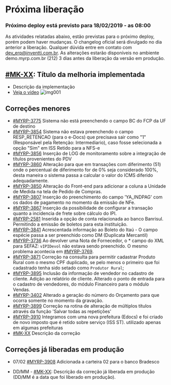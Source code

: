 # Próxima liberação

### Próximo deploy está previsto para 18/02/2019 - as 08:00
As atividades relatadas abaixo, estão previstas para o próximo deploy, porém podem haver mudanças. O changelog oficial será divulgado no dia anterior a liberação. Qualquer dúvida entre em contato com dev_erp@inventti.com.br.
As alterações estarão disponíveis no ambiente demo.myrp.com.br (212) 3 dias antes da liberação da versão em produção.

## [#MK-XX](https://devmyrp.atlassian.net/browse/MK-XX): Título da melhoria implementada
* Descrição da implementação
* [Veja o vídeo](http://recordit.co/2MyFCjFpdq)
![img001](https://i.imgur.com/XXXX.png)

## Correções menores
* [#MYRP-3775](https://devmyrp.atlassian.net/browse/MYRP-3775) Sistema não está preenchendo o campo BC do FCP da UF de destino
* [#MYRP-3854](https://devmyrp.atlassian.net/browse/MYRP-3854) Sistema não estava preenchendo o campo RESP_RETENCAO (para o e-Docs) que precisava sair como "1" (Responsável pela Retenção: Intermediario), caso fosse selecionada a opção "Sim" em ISS Retido para a NFS-e
* [#MYRP-3856](https://devmyrp.atlassian.net/browse/MYRP-3856) Inserção de LOG de monitoramento sobre a integração de títulos provenientes do PDV
* [#MYRP-3860](https://devmyrp.atlassian.net/browse/MYRP-3860) Alteração para que em transações com diferimento (51) onde o percentual de diferimento for de 0% seja considerado 100%, desta maneira o sistema passa a calcular o valor do ICMS diferido adequadamente.
* [#MYRP-3850](https://devmyrp.atlassian.net/browse/MYRP-3850) Alteração do Front-end para adicionar a coluna a Unidade de Medida na tela de Pedido de Compras.
* [#MYRP-3807](https://devmyrp.atlassian.net/browse/MYRP-3807) Inserção do preenchimento do campo 'YA_INDPAG' com os dados de pagamento no momento da emissão de NFe.
* [#MYRP-3867](https://devmyrp.atlassian.net/browse/MYRP-3867) Inserção da possibilidade de configurar a transação quanto a incidencia de frete sobre cálculo do IPI.
* [#MYRP-2581](https://devmyrp.atlassian.net/browse/MYRP-2581) Inserida a opção de conta relacionada ao banco Banrisul. Permitindo a emissão de boletos para esta instituição.
* [#MYRP-3841](https://devmyrp.atlassian.net/browse/MYRP-3841) Acrescentada informação ao Boleto do Itaú - O campo espécie passa a ser preenchido como DM (Duplicata Mercantil)
* [#MYRP-3736](https://devmyrp.atlassian.net/browse/MYRP-3736) Ao devolver uma Nota de Fornecedor, o * campo do XML para SEFAZ: `vIPIDevol` não estava sendo preenchido. O mesmo problema acontecia em [#MYRP-3769](https://devmyrp.atlassian.net/browse/MYRP-3769).
* [#MYRP-3871](https://devmyrp.atlassian.net/browse/MYRP-3871) Correção na consulta para permitir cadastrar Produto Rural com o mesmo CPF duplicado, se pelo menos o primeiro que foi cadastrado tenha sido setado como `Produtor Rural`;
* [#MYRP-3895](https://devmyrp.atlassian.net/browse/MYRP-3895) Inclusão da informação de vendedor no cadastro de cliente. Adição ao relatório de cliente. Alterado o ponto de entrada para o cadastro de vendedores, do módulo Financeiro para o módulo Vendas.
* [#MYRP-3402](https://devmyrp.atlassian.net/browse/MYRP-3402) Alterado a geração do número do Orçamento para que ocorra somente no momento da gravação.
* [#MYRP-3899](https://devmyrp.atlassian.net/browse/MYRP-3899) Correção na rotina de alteração de múltiplos títulos através da função 'Salvar todas as repetições'
* [#MYRP-3910](https://devmyrp.atlassian.net/browse/MYRP-3910) Integramos com uma nova prefeitura (Edocs) e foi criado de novo imposto que é retido sobre serviço (ISS ST).
 utilizado apenas em algumas prefeituras
* [#MK-XX](https://devmyrp.atlassian.net/browse/MK-XX) Descrição da correção

## Correções já liberadas em produção
* 07/02 [#MYRP-3908](https://devmyrp.atlassian.net/browse/MYRP-3908) Adicionada a carteira 02 para o banco Bradesco

* DD/MM - [#MK-XX](https://devmyrp.atlassian.net/browse/MK-XX): Descrição da correção já liberada em produção (DD/MM é a data que foi liberado em produção).
